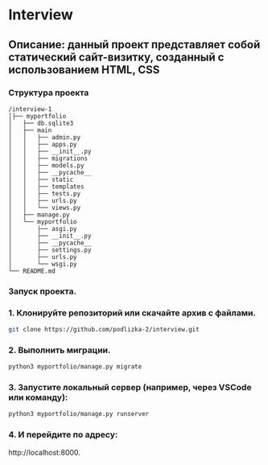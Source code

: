 # Interview
## Описание: данный проект представляет собой статический сайт-визитку, созданный с использованием HTML, CSS
### Структура проекта 
```plaintext
/interview-1 
│├── myportfolio
│   ├── db.sqlite3
│   ├── main
│   │   ├── admin.py
│   │   ├── apps.py
│   │   ├── __init__.py
│   │   ├── migrations
│   │   ├── models.py
│   │   ├── __pycache__
│   │   ├── static
│   │   ├── templates
│   │   ├── tests.py
│   │   ├── urls.py
│   │   └── views.py
│   ├── manage.py
│   └── myportfolio
│       ├── asgi.py
│       ├── __init__.py
│       ├── __pycache__
│       ├── settings.py
│       ├── urls.py
│       └── wsgi.py
└── README.md
```
### Запуск проекта.
### 1. Клонируйте репозиторий или скачайте архив с файлами.
```bash
git clone https://github.com/podlizka-2/interview.git 
```

### 2. Выполнить миграции.
```bash
python3 myportfolio/manage.py migrate 
```

### 3. Запустите локальный сервер (например, через VSCode или команду):
```bash
python3 myportfolio/manage.py runserver 
```

### 4. И перейдите по адресу: 
http://localhost:8000.

